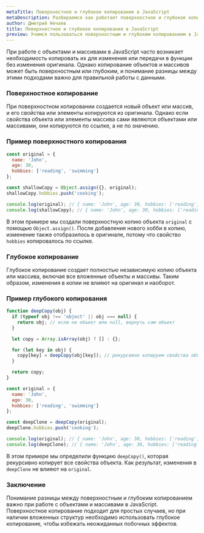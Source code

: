 ```yaml
---
metaTitle: Поверхностное и глубокое копирование в JavaScript
metaDescription: Разбираемся как работает поверхностное и глубокое копирование в JavaScript
author: Дмитрий Нечаев
title: Поверхностное и глубокое копирование в JavaScript
preview: Учимся пользоваться поверхностным и глубоким копированием в JavaScript. Разбираем примеры использования
---
```


При работе с объектами и массивами в JavaScript часто возникает необходимость копировать их для изменения или передачи в функции без изменения оригинала. Однако копирование объектов и массивов может быть поверхностным или глубоким, и понимание разницы между этими подходами важно для правильной работы с данными.

### Поверхностное копирование

При поверхностном копировании создается новый объект или массив, и его свойства или элементы копируются из оригинала. Однако если свойства объекта или элементы массива сами являются объектами или массивами, они копируются по ссылке, а не по значению.

### Пример поверхностного копирования

```jsx
const original = {
  name: 'John',
  age: 30,
  hobbies: ['reading', 'swimming']
};

const shallowCopy = Object.assign({}, original);
shallowCopy.hobbies.push('cooking');

console.log(original); // { name: 'John', age: 30, hobbies: ['reading', 'swimming', 'cooking'] }
console.log(shallowCopy); // { name: 'John', age: 30, hobbies: ['reading', 'swimming', 'cooking'] }

```

В этом примере мы создали поверхностную копию объекта `original` с помощью `Object.assign()`. После добавления нового хобби в копию, изменение также отобразилось в оригинале, потому что свойство `hobbies` копировалось по ссылке.

### Глубокое копирование

Глубокое копирование создает полностью независимую копию объекта или массива, включая все вложенные объекты и массивы. Таким образом, изменения в копии не влияют на оригинал и наоборот.

### Пример глубокого копирования

```jsx
function deepCopy(obj) {
  if (typeof obj !== 'object' || obj === null) {
    return obj; // если не объект или null, вернуть сам объект
  }

  let copy = Array.isArray(obj) ? [] : {};

  for (let key in obj) {
    copy[key] = deepCopy(obj[key]); // рекурсивно копируем свойства объекта
  }

  return copy;
}

const original = {
  name: 'John',
  age: 30,
  hobbies: ['reading', 'swimming']
};

const deepClone = deepCopy(original);
deepClone.hobbies.push('cooking');

console.log(original); // { name: 'John', age: 30, hobbies: ['reading', 'swimming'] }
console.log(deepClone); // { name: 'John', age: 30, hobbies: ['reading', 'swimming', 'cooking'] }

```

В этом примере мы определили функцию `deepCopy()`, которая рекурсивно копирует все свойства объекта. Как результат, изменения в `deepClone` не влияют на `original`.

### Заключение

Понимание разницы между поверхностным и глубоким копированием важно при работе с объектами и массивами в JavaScript. Поверхностное копирование подходит для простых случаев, но при наличии вложенных структур необходимо использовать глубокое копирование, чтобы избежать неожиданных побочных эффектов.